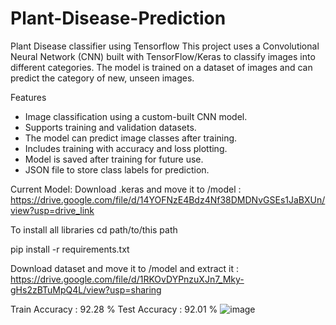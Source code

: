 # Plant-Disease-Prediction
Plant Disease classifier using Tensorflow
This project uses a Convolutional Neural Network (CNN) built with TensorFlow/Keras to classify images into different categories. The model is trained on a dataset of images and can predict the category of new, unseen images.

Features
- Image classification using a custom-built CNN model.
- Supports training and validation datasets.
- The model can predict image classes after training.
- Includes training with accuracy and loss plotting.
- Model is saved after training for future use.
- JSON file to store class labels for prediction.


Current Model:
Download .keras and move it to /model : https://drive.google.com/file/d/14YOFNzE4Bdz4Nf38DMDNvGSEs1JaBXUn/view?usp=drive_link


To install all libraries
cd path/to/this path

pip install -r requirements.txt


Download dataset and move it to /model and extract it : https://drive.google.com/file/d/1RKOvDYPnzuXJn7_Mky-gHs2zBTuMpQ4L/view?usp=sharing


Train Accuracy  : 92.28 %
Test Accuracy   : 92.01 %
![image](https://github.com/user-attachments/assets/63b7b5db-bba4-4ec3-b2cb-524b8cbaace6)



